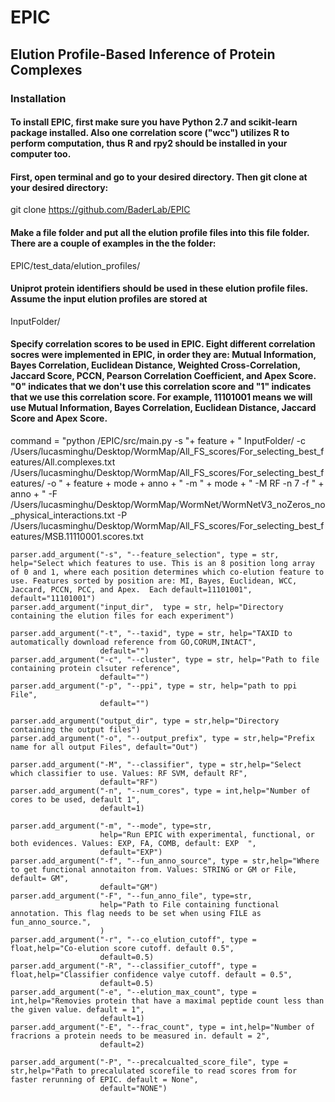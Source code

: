 # EPIC
## Elution Profile-Based Inference of Protein Complexes

### Installation
#### To install EPIC, first make sure you have Python 2.7 and scikit-learn package installed. Also one correlation score ("wcc") utilizes R to perform computation, thus R and rpy2 should be installed in your computer too.

#### First, open terminal and go to your desired directory. Then git clone at your desired directory:
git clone https://github.com/BaderLab/EPIC

#### Make a file folder and put all the elution profile files into this file folder. There are a couple of examples in the the folder: 
EPIC/test_data/elution_profiles/
#### Uniprot protein identifiers should be used in these elution profile files. Assume the input elution profiles are stored at
InputFolder/


#### Specify correlation scores to be used in EPIC. Eight different correlation socres were implemented in EPIC, in order they are: Mutual Information, Bayes Correlation, Euclidean Distance, Weighted Cross-Correlation, Jaccard Score, PCCN, Pearson Correlation Coefficient, and Apex Score. "0" indicates that we don't use this correlation score and "1" indicates that we use this correlation score. For example, 11101001 means we will use Mutual Information, Bayes Correlation, Euclidean Distance, Jaccard Score and Apex Score.


command = "python /EPIC/src/main.py -s "+ feature + " InputFolder/ -c /Users/lucasminghu/Desktop/WormMap/All_FS_scores/For_selecting_best_features/All.complexes.txt /Users/lucasminghu/Desktop/WormMap/All_FS_scores/For_selecting_best_features/ -o " + feature + mode + anno + " -m " + mode + " -M RF -n 7 -f " + anno  + " -F /Users/lucasminghu/Desktop/WormMap/WormNet/WormNetV3_noZeros_no_physical_interactions.txt -P /Users/lucasminghu/Desktop/WormMap/All_FS_scores/For_selecting_best_features/MSB.11110001.scores.txt

	parser.add_argument("-s", "--feature_selection", type = str, help="Select which features to use. This is an 8 position long array of 0 and 1, where each position determines which co-elution feature to use. Features sorted by position are: MI, Bayes, Euclidean, WCC, Jaccard, PCCN, PCC, and Apex.  Each default=11101001", default="11101001")
	parser.add_argument("input_dir",  type = str, help="Directory containing the elution files for each experiment")

	parser.add_argument("-t", "--taxid", type = str, help="TAXID to automatically download reference from GO,CORUM,INtACT",
						default="")
	parser.add_argument("-c", "--cluster", type = str, help="Path to file containing protein clsuter reference",
						default="")
	parser.add_argument("-p", "--ppi", type = str, help="path to ppi File",
						default="")

	parser.add_argument("output_dir", type = str,help="Directory containing the output files")
	parser.add_argument("-o", "--output_prefix", type = str,help="Prefix name for all output Files", default="Out")

	parser.add_argument("-M", "--classifier", type = str,help="Select which classifier to use. Values: RF SVM, default RF",
						default="RF")
	parser.add_argument("-n", "--num_cores", type = int,help="Number of cores to be used, default 1",
						default=1)

	parser.add_argument("-m", "--mode", type=str,
						help="Run EPIC with experimental, functional, or both evidences. Values: EXP, FA, COMB, default: EXP  ",
						default="EXP")
	parser.add_argument("-f", "--fun_anno_source", type = str,help="Where to get functional annotaiton from. Values: STRING or GM or File, default= GM",
						default="GM")
	parser.add_argument("-F", "--fun_anno_file", type=str,
						help="Path to File containing functional annotation. This flag needs to be set when using FILE as fun_anno_source.",
						)
	parser.add_argument("-r", "--co_elution_cutoff", type = float,help="Co-elution score cutoff. default 0.5",
						default=0.5)
	parser.add_argument("-R", "--classifier_cutoff", type = float,help="Classifier confidence valye cutoff. default = 0.5",
						default=0.5)
	parser.add_argument("-e", "--elution_max_count", type = int,help="Removies protein that have a maximal peptide count less than the given value. default = 1",
						default=1)
	parser.add_argument("-E", "--frac_count", type = int,help="Number of fracrions a protein needs to be measured in. default = 2",
						default=2)

	parser.add_argument("-P", "--precalcualted_score_file", type = str,help="Path to precalulated scorefile to read scores from for faster rerunning of EPIC. default = None",
						default="NONE")
